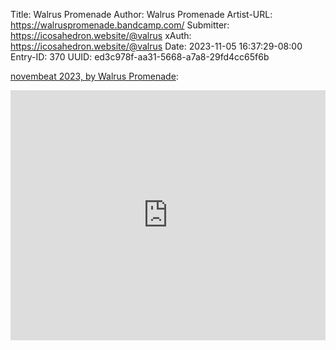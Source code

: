 Title: Walrus Promenade
Author: Walrus Promenade
Artist-URL: https://walruspromenade.bandcamp.com/
Submitter: https://icosahedron.website/@valrus
xAuth: https://icosahedron.website/@valrus
Date: 2023-11-05 16:37:29-08:00
Entry-ID: 370
UUID: ed3c978f-aa31-5668-a7a8-29fd4cc65f6b

<!-- https://walruspromenade.bandcamp.com/album/novembeat-2023-2 -->
[novembeat 2023, by Walrus Promenade](https://walruspromenade.bandcamp.com/album/novembeat-2023-2):

<iframe allow="accelerometer; autoplay; clipboard-write; encrypted-media; gyroscope; picture-in-picture" allowfullscreen="" frameborder="0" height="400" seamless="" src="https://bandcamp.com/EmbeddedPlayer/album=128007855/size=large/artwork=small/" width="100%"><a href="https://walruspromenade.bandcamp.com/album/novembeat-2023-2">Play album</a></iframe>

